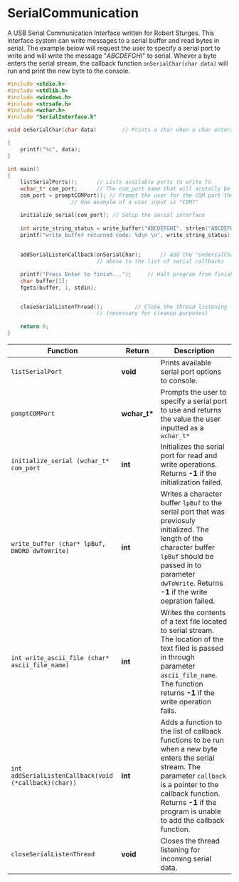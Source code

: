 # SerialCommunication
A USB Serial Communication Interface written for Robert Sturges. This interface system can write messages to a serial buffer and read bytes in serial. The example below will request the user to specify a serial port to write and will write the message "*ABCDEFGHI*" to serial. Whever a byte enters the serial stream, the callback function ``onSerialChar(char data)`` will run and print the new byte to the console.

```cpp
#include <stdio.h>
#include <stdlib.h>
#include <windows.h>
#include <strsafe.h>
#include <wchar.h>
#include "SerialInterface.h"

void onSerialChar(char data)		// Prints a char when a char enters the serial

{
	printf("%c", data);
}

int main()
{
	listSerialPorts();		// Lists available ports to write to
	wchar_t* com_port;		// The com_port name that will acutally be used
	com_port = promptCOMPort();	// Prompt the user for the COM port the want to connect to.
					// One example of a user input is "COM7"

	initialize_serial(com_port); // Setup the serial interface
	
	int write_string_status = write_buffer("ABCDEFGHI", strlen("ABCDEFGHI") + 1);	// Write to serial
	printf("write_buffer returned code: %d\n \n", write_string_status);		// Print write status
  
  
	addSerialListenCallback(onSerialChar);  	// Add the "onSerialChar" function declared 
							// above to the list of serial callbacks

	printf("Press Enter to finish...");		// Halt program from finishing
	char buffer[1];
	fgets(buffer, 1, stdin);


	closeSerialListenThread();			// Close the thread listening for serial data 
							// (necessary for cleanup purposes)
	
	return 0;
}
```

| Function      |    Return   | Description |
| ------------- | ----------- | ----------- |
| ``listSerialPort``   |   **void**        | Prints available serial port options to console.                                                           |
| ``pomptCOMPort``     |   **wchar_t\***   | Prompts the user to specify a serial port to use and returns the value the user inputted as a ``wchar_t*`` |
| ``initialize_serial (wchar_t* com_port`` | **int** | Initializes the serial port for read and write operations. Returns **-1** if the initialization failed. |
| ``write_buffer (char* lpBuf, DWORD dwToWrite)`` | **int** | Writes a character buffer ``lpBuf`` to the serial port that was previosuly initialized. The length of the character buffer ``lpBuf`` should be passed in to parameter ``dwToWrite``. Returns **-1** if the write oepration failed. |
| ``int write_ascii_file (char* ascii_file_name)`` | **int** | Writes the contents of a text file located to serial stream. The location of the text filed is passed in through parameter ``ascii_file_name``. The function returns **-1** if the write operation fails. |
| ``int addSerialListenCallback(void (*callback)(char))`` | **int** | Adds a function to the list of callback functions to be run when a new byte enters the serial stream. The parameter ``callback`` is a pointer to the callback function. Returns **-1** if the program is unable to add the callback function.
| ``closeSerialListenThread`` | **void** | Closes the thread listening for incoming serial data. |
